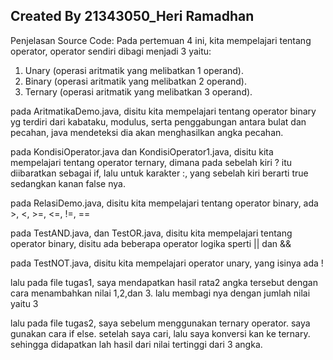 ## Created By 21343050_Heri Ramadhan
Penjelasan Source Code:
Pada pertemuan 4 ini, kita mempelajari tentang operator, operator sendiri dibagi menjadi 3 yaitu:
1. Unary (operasi aritmatik yang melibatkan 1 operand).
2. Binary (operasi aritmatik yang melibatkan 2 operand).
3. Ternary (operasi aritmatik yang melibatkan 3 operand).

pada AritmatikaDemo.java, disitu kita mempelajari tentang operator binary yg terdiri dari kabataku, modulus, serta penggabungan antara bulat dan pecahan, java mendeteksi dia akan menghasilkan angka pecahan.

pada KondisiOperator.java dan KondisiOperator1.java, disitu kita mempelajari tentang operator ternary, dimana pada sebelah kiri ? itu diibaratkan sebagai if, lalu untuk karakter :, yang sebelah kiri berarti true sedangkan kanan false nya.

pada RelasiDemo.java, disitu kita mempelajari tentang operator binary, ada >, <, >=, <=, !=, ==

pada TestAND.java, dan TestOR.java, disitu kita mempelajari tentang operator binary, disitu ada beberapa operator logika sperti || dan &&

pada TestNOT.java, disitu kita mempelajari operator unary, yang isinya ada !

lalu pada file tugas1, saya mendapatkan hasil rata2 angka tersebut dengan cara menambahkan nilai 1,2,dan 3. lalu membagi nya dengan jumlah nilai yaitu 3

lalu pada file tugas2, saya sebelum menggunakan ternary operator. saya gunakan cara if else. setelah saya cari, lalu saya konversi kan ke ternary. sehingga didapatkan lah hasil dari nilai tertinggi dari 3 angka.
